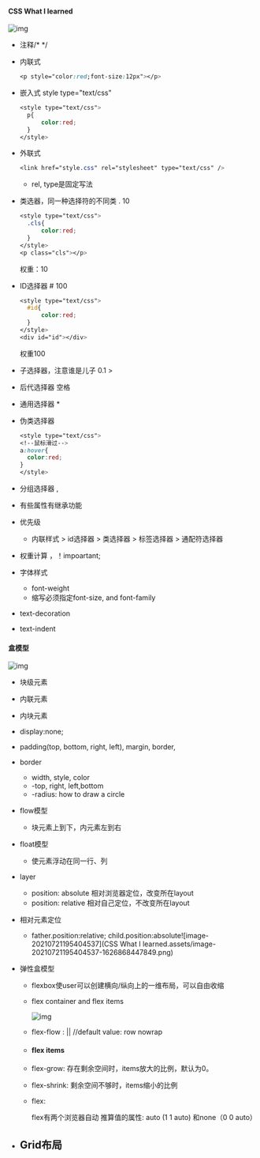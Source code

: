 #### **CSS What I learned**

![img](http://img.mukewang.com/52fde5c30001b0fe03030117.jpg)

- 注释/* */

- 内联式

  ```css
  <p style="color:red;font-size:12px"></p>
  ```

- 嵌入式 style type="text/css"

  ```css
  <style type="text/css">
  	p{
  		color:red;
  	}
  </style>
  ```

- 外联式

  ```css
  <link href="style.css" rel="stylesheet" type="text/css" />
  ```

  - rel, type是固定写法

- 类选器，同一种选择符的不同类 . 10

  ```css
  <style type="text/css">
  	.cls{
  		color:red;
  	}
  </style>
  <p class="cls"></p>
  ```

  权重：10

- ID选择器 # 100

  ```css
  <style type="text/css">
  	#id{
  		color:red;
  	}
  </style>
  <div id="id"></div>
  ```

  权重100

- 子选择器，注意谁是儿子 0.1 >

- 后代选择器 空格

- 通用选择器 *

- 伪类选择器

  ```css
  <style type="text/css">
  <!--鼠标滑过-->
  a:hover{
  	color:red;
  }
  </style>
  ```

- 分组选择器 ,

- 有些属性有继承功能

- 优先级

  - 内联样式 > id选择器 > 类选择器 > 标签选择器 > 通配符选择器

- 权重计算 ，！impoartant;

- 字体样式

  - font-weight
  - 缩写必须指定font-size, and font-family

- text-decoration

- text-indent



#### **盒模型**

![img](http://img.mukewang.com/543b4cae0001b34304300350.jpg)

- 块级元素

- 内联元素

- 内块元素

- display:none;

- padding(top, bottom, right, left), margin, border,

- border
  - width, style, color
  - -top, right, left,bottom
  - -radius: how to  draw a circle
  
- flow模型
  - 块元素上到下，内元素左到右
  
- float模型
  - 使元素浮动在同一行、列
  
- layer
  - position: absolute 相对浏览器定位，改变所在layout
  - position: relative 相对自己定位，不改变所在layout
  
- 相对元素定位
  - father.position:relative; child.position:absolute![image-20210721195404537](CSS What I learned.assets/image-20210721195404537-1626868447849.png)
  
- 弹性盒模型
  
  - flexbox使user可以创建横向/纵向上的一维布局，可以自由收缩
    
  - flex container and flex items
  
    ![img](https://www.ruanyifeng.com/blogimg/asset/2015/bg2015071004.png)
  
    
  
  - flex-flow : <flex-direction> || <flex-wrap> //default value: row nowrap
  
  - #### **flex items**
  
  - flex-grow: 存在剩余空间时，items放大的比例，默认为0。
  
  - flex-shrink: 剩余空间不够时，items缩小的比例
  
  - flex: <flex-grow> <flex-shrink> <flex-basis> 
  
    flex有两个浏览器自动 推算值的属性: auto (1 1 auto) 和none（0 0 auto）

- Grid布局
  - 